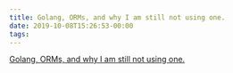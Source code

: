 ```yaml
---
title: Golang, ORMs, and why I am still not using one.
date: 2019-10-08T15:26:53-00:00
tags:
---
```


[Golang, ORMs, and why I am still not using one.](http://www.hydrogen18.com/blog/golang-orms-and-why-im-still-not-using-one.html)
